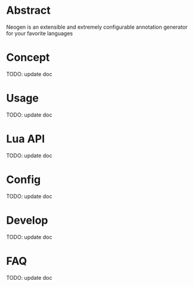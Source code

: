 # Abstract

Neogen is an extensible and extremely configurable annotation generator for your favorite languages

# Concept

TODO: update doc

# Usage

TODO: update doc

# Lua API

TODO: update doc

# Config

TODO: update doc

# Develop

TODO: update doc

# FAQ

TODO: update doc
